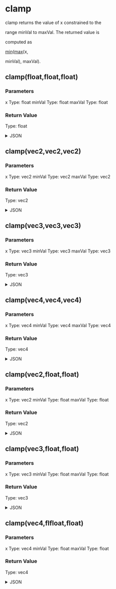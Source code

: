 # clamp


clamp returns the value of x constrained to the

range minVal to maxVal. The returned value is

computed as

<a class="citerefentry" href="min.xhtml"><span class="citerefentry"><span class="refentrytitle">min</span></span></a>(<a class="citerefentry" href="max.xhtml"><span class="citerefentry"><span class="refentrytitle">max</span></span></a>(x,

minVal), maxVal).

## clamp(float,float,float)

### Parameters

x
  Type: float
minVal
  Type: float
maxVal
  Type: float

### Return Value

  Type: float

<details><summary>JSON</summary>

```
{
  "Type": "clamp(float,float,float)",
  "Name": "clamp(float,float,float)",
  "Category": 1,
  "InputPins": [
    {
      "Connection": null,
      "Id": "x",
      "Type": "float"
    },
    {
      "Connection": null,
      "Id": "minVal",
      "Type": "float"
    },
    {
      "Connection": null,
      "Id": "maxVal",
      "Type": "float"
    }
  ],
  "OutputPins": [
    {
      "Id": "",
      "Type": "float"
    }
  ]
}
```

</details>

## clamp(vec2,vec2,vec2)

### Parameters

x
  Type: vec2
minVal
  Type: vec2
maxVal
  Type: vec2

### Return Value

  Type: vec2

<details><summary>JSON</summary>

```
{
  "Type": "clamp(vec2,vec2,vec2)",
  "Name": "clamp(vec2,vec2,vec2)",
  "Category": 1,
  "InputPins": [
    {
      "Connection": null,
      "Id": "x",
      "Type": "vec2"
    },
    {
      "Connection": null,
      "Id": "minVal",
      "Type": "vec2"
    },
    {
      "Connection": null,
      "Id": "maxVal",
      "Type": "vec2"
    }
  ],
  "OutputPins": [
    {
      "Id": "",
      "Type": "vec2"
    }
  ]
}
```

</details>

## clamp(vec3,vec3,vec3)

### Parameters

x
  Type: vec3
minVal
  Type: vec3
maxVal
  Type: vec3

### Return Value

  Type: vec3

<details><summary>JSON</summary>

```
{
  "Type": "clamp(vec3,vec3,vec3)",
  "Name": "clamp(vec3,vec3,vec3)",
  "Category": 1,
  "InputPins": [
    {
      "Connection": null,
      "Id": "x",
      "Type": "vec3"
    },
    {
      "Connection": null,
      "Id": "minVal",
      "Type": "vec3"
    },
    {
      "Connection": null,
      "Id": "maxVal",
      "Type": "vec3"
    }
  ],
  "OutputPins": [
    {
      "Id": "",
      "Type": "vec3"
    }
  ]
}
```

</details>

## clamp(vec4,vec4,vec4)

### Parameters

x
  Type: vec4
minVal
  Type: vec4
maxVal
  Type: vec4

### Return Value

  Type: vec4

<details><summary>JSON</summary>

```
{
  "Type": "clamp(vec4,vec4,vec4)",
  "Name": "clamp(vec4,vec4,vec4)",
  "Category": 1,
  "InputPins": [
    {
      "Connection": null,
      "Id": "x",
      "Type": "vec4"
    },
    {
      "Connection": null,
      "Id": "minVal",
      "Type": "vec4"
    },
    {
      "Connection": null,
      "Id": "maxVal",
      "Type": "vec4"
    }
  ],
  "OutputPins": [
    {
      "Id": "",
      "Type": "vec4"
    }
  ]
}
```

</details>

## clamp(vec2,float,float)

### Parameters

x
  Type: vec2
minVal
  Type: float
maxVal
  Type: float

### Return Value

  Type: vec2

<details><summary>JSON</summary>

```
{
  "Type": "clamp(vec2,float,float)",
  "Name": "clamp(vec2,float,float)",
  "Category": 1,
  "InputPins": [
    {
      "Connection": null,
      "Id": "x",
      "Type": "vec2"
    },
    {
      "Connection": null,
      "Id": "minVal",
      "Type": "float"
    },
    {
      "Connection": null,
      "Id": "maxVal",
      "Type": "float"
    }
  ],
  "OutputPins": [
    {
      "Id": "",
      "Type": "vec2"
    }
  ]
}
```

</details>

## clamp(vec3,float,float)

### Parameters

x
  Type: vec3
minVal
  Type: float
maxVal
  Type: float

### Return Value

  Type: vec3

<details><summary>JSON</summary>

```
{
  "Type": "clamp(vec3,float,float)",
  "Name": "clamp(vec3,float,float)",
  "Category": 1,
  "InputPins": [
    {
      "Connection": null,
      "Id": "x",
      "Type": "vec3"
    },
    {
      "Connection": null,
      "Id": "minVal",
      "Type": "float"
    },
    {
      "Connection": null,
      "Id": "maxVal",
      "Type": "float"
    }
  ],
  "OutputPins": [
    {
      "Id": "",
      "Type": "vec3"
    }
  ]
}
```

</details>

## clamp(vec4,flfloat,float)

### Parameters

x
  Type: vec4
minVal
  Type: float
maxVal
  Type: float

### Return Value

  Type: vec4

<details><summary>JSON</summary>

```
{
  "Type": "clamp(vec4,flfloat,float)",
  "Name": "clamp(vec4,flfloat,float)",
  "Category": 1,
  "InputPins": [
    {
      "Connection": null,
      "Id": "x",
      "Type": "vec4"
    },
    {
      "Connection": null,
      "Id": "minVal",
      "Type": "float"
    },
    {
      "Connection": null,
      "Id": "maxVal",
      "Type": "float"
    }
  ],
  "OutputPins": [
    {
      "Id": "",
      "Type": "vec4"
    }
  ]
}
```

</details>

